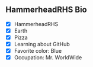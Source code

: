 ## HammerheadRHS Bio

- [x] HammerheadRHS
- [x] Earth
- [x] Pizza
- [x] Learning about GitHub
- [x] Favorite color: Blue
- [x] Occupation: Mr. WorldWide
